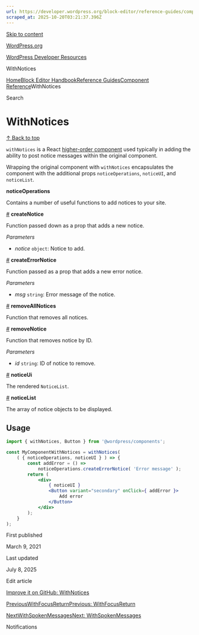 ```yaml
---
url: https://developer.wordpress.org/block-editor/reference-guides/components/with-notices
scraped_at: 2025-10-20T03:21:37.396Z
---
```


[Skip to content](https://developer.wordpress.org/block-editor/reference-guides/components/with-notices/#wp--skip-link--target)

[WordPress.org](https://wordpress.org/)

[WordPress Developer Resources](https://developer.wordpress.org/)

WithNotices


[Home](https://developer.wordpress.org/)[Block Editor Handbook](https://developer.wordpress.org/block-editor/)[Reference Guides](https://developer.wordpress.org/block-editor/reference-guides/)[Component Reference](https://developer.wordpress.org/block-editor/reference-guides/components/)WithNotices

Search

# WithNotices

[↑ Back to top](https://developer.wordpress.org/block-editor/reference-guides/components/with-notices/#wp--skip-link--target)

`withNotices` is a React [higher-order component](https://facebook.github.io/react/docs/higher-order-components.html) used typically in adding the ability to post notice messages within the original component.

Wrapping the original component with `withNotices` encapsulates the component with the additional props `noticeOperations`, `noticeUI`, and `noticeList`.

**noticeOperations**

Contains a number of useful functions to add notices to your site.

[#](https://developer.wordpress.org/block-editor/reference-guides/components/with-notices/#createNotice) **createNotice**

Function passed down as a prop that adds a new notice.

_Parameters_

- _notice_ `object`: Notice to add.

[#](https://developer.wordpress.org/block-editor/reference-guides/components/with-notices/#createErrorNotice) **createErrorNotice**

Function passed as a prop that adds a new error notice.

_Parameters_

- _msg_ `string`: Error message of the notice.

[#](https://developer.wordpress.org/block-editor/reference-guides/components/with-notices/#removeAllNotices) **removeAllNotices**

Function that removes all notices.

[#](https://developer.wordpress.org/block-editor/reference-guides/components/with-notices/#removeNotice) **removeNotice**

Function that removes notice by ID.

_Parameters_

- _id_ `string`: ID of notice to remove.

[#](https://developer.wordpress.org/block-editor/reference-guides/components/with-notices/#noticeUi) **noticeUi**

The rendered `NoticeList`.

[#](https://developer.wordpress.org/block-editor/reference-guides/components/with-notices/#noticeList) **noticeList**

The array of notice objects to be displayed.

## Usage

```jsx
import { withNotices, Button } from '@wordpress/components';

const MyComponentWithNotices = withNotices(
    ( { noticeOperations, noticeUI } ) => {
        const addError = () =>
            noticeOperations.createErrorNotice( 'Error message' );
        return (
            <div>
                { noticeUI }
                <Button variant="secondary" onClick={ addError }>
                    Add error
                </Button>
            </div>
        );
    }
);

```

First published

March 9, 2021

Last updated

July 8, 2025

Edit article

[Improve it on GitHub: WithNotices](https://github.com/WordPress/gutenberg/edit/trunk/packages/components/src/higher-order/with-notices/README.md)

[PreviousWithFocusReturnPrevious: WithFocusReturn](https://developer.wordpress.org/block-editor/reference-guides/components/with-focus-return/)

[NextWithSpokenMessagesNext: WithSpokenMessages](https://developer.wordpress.org/block-editor/reference-guides/components/with-spoken-messages/)

Notifications